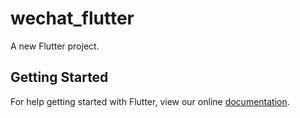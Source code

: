 # wechat_flutter

A new Flutter project.

## Getting Started

For help getting started with Flutter, view our online
[documentation](https://flutter.io/).
